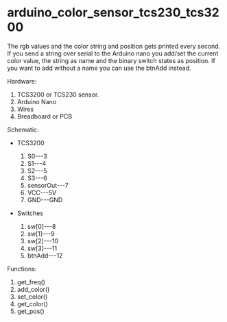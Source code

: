 # arduino_color_sensor_tcs230_tcs3200


The rgb values and the color string and position gets printed every second.
If you send a string over serial to the Arduino nano you add/set the current color value, the string as name and the binary switch states as position. If you want to add without a name you can use the btnAdd instead.


Hardware:
1.  TCS3200 or TCS230 sensor.
2.  Arduino Nano
3.  Wires
4.  Breadboard or PCB


Schematic:
- TCS3200
  1.  S0---3
  2.  S1---4
  3.  S2---5
  4.  S3---6
  5.  sensorOut---7
  6.  VCC---5V
  7.  GND---GND


- Switches
  1.  sw[0]---8
  2.  sw[1]---9
  3.  sw[2]---10
  4.  sw[3]---11
  5. btnAdd---12
  

  
Functions:
1.  get_freq()
2.  add_color()
3.  set_color()
4.  get_color()
5.	get_pos()
  
